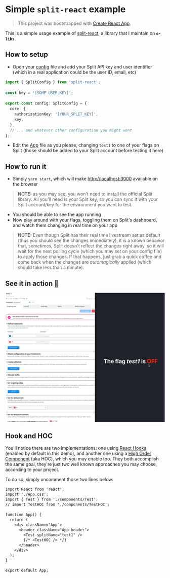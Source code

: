 # Simple `split-react` example

> This project was bootstrapped with [Create React App](https://github.com/facebook/create-react-app).

This is a simple usage example of [split-react](https://github.com/e-libs/split-react), a library that I maintain on **`e-libs`**.

## How to setup

- Open your [config](https://github.com/emarques3/test-split-react/blob/master/src/split/config.ts) file and add your Split API key and user identifier (which in a real application could be the user ID, email, etc)
```typescript
import { SplitConfig } from 'split-react';

const key = '[SOME_USER_KEY]';

export const config: SplitConfig = {
  core: {
    authorizationKey: '[YOUR_SPLIT_KEY]',
    key,
  },
  // ... and whatever other configuration you might want
};

```
- Edit the [App](https://github.com/emarques3/test-split-react/blob/master/src/App.tsx) file as you please, changing `test1` to one of your flags on Split (those should be added to your Split account before testing it here)

## How to run it

- Simply `yarn start`, which will make [http://localhost:3000](http://localhost:3000) available on the browser

> **NOTE:** as you may see, you won't need to install the official Split library. All you'll need is your Split key, so you can sync it with your Split account/key for the environment you want to test.
- You should be able to see the app running
- Now play around with your flags, toggling them on Split's dashboard, and watch them changing in real time on your app
> **NOTE:** Even though Split has their real time livestream set as default (thus you should see the changes immediately), it is a known behavior that, sometimes, Split doesn't reflect the changes right away, so it will wait for the next polling cycle (which you may set on your config file) to apply those changes. If that happens, just grab a quick coffee and come back when the changes are _automagically_ applied (which should take less than a minute).

## See it in action 🎥
![](src/flag.gif)

## Hook and HOC

You'll notice there are two implementations: one using [React Hooks](https://reactjs.org/docs/hooks-intro.html) (enabled by default in this demo), and another one using a [High Order Component](https://reactjs.org/docs/higher-order-components.html) (aka HOC), which you may enable too. They both accomplish the same goal, they're just two well known approaches you may choose, according to your project.

To do so, simply uncomment those two lines below:

```tsx
import React from 'react';
import './App.css';
import { Test } from './components/Test';
// import TestHOC from './components/TestHOC';

function App() {
  return (
    <div className="App">
      <header className="App-header">
        <Test splitName="test1" />
        {/* <TestHOC /> */}
      </header>
    </div>
  );
}

export default App;
```